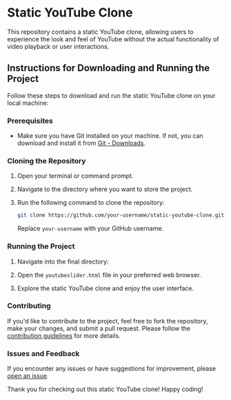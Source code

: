 # Static YouTube Clone

This repository contains a static YouTube clone, allowing users to experience the look and feel of YouTube without the actual functionality of video playback or user interactions.

## Instructions for Downloading and Running the Project

Follow these steps to download and run the static YouTube clone on your local machine:

### Prerequisites

- Make sure you have Git installed on your machine. If not, you can download and install it from [Git - Downloads](https://git-scm.com/downloads).

### Cloning the Repository

1. Open your terminal or command prompt.

2. Navigate to the directory where you want to store the project.

3. Run the following command to clone the repository:

    ```bash
    git clone https://github.com/your-username/static-youtube-clone.git
    ```

    Replace `your-username` with your GitHub username.

### Running the Project

1. Navigate into the final directory:

2. Open the `youtubeslider.html` file in your preferred web browser.

3. Explore the static YouTube clone and enjoy the user interface.

### Contributing

If you'd like to contribute to the project, feel free to fork the repository, make your changes, and submit a pull request. Please follow the [contribution guidelines](CONTRIBUTING.md) for more details.

### Issues and Feedback

If you encounter any issues or have suggestions for improvement, please [open an issue](https://github.com/DineshSripathi718/static-youtube-clone/issues).

Thank you for checking out this static YouTube clone! Happy coding!
